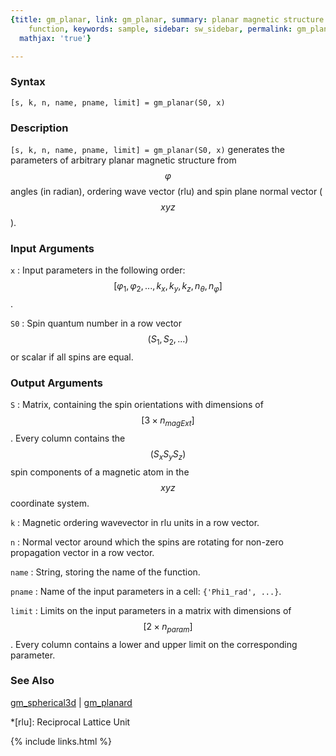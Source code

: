 ```yaml
---
{title: gm_planar, link: gm_planar, summary: planar magnetic structure constraint
    function, keywords: sample, sidebar: sw_sidebar, permalink: gm_planar, folder: swfiles,
  mathjax: 'true'}

---
```

  
### Syntax
  
`[s, k, n, name, pname, limit] = gm_planar(S0, x)`
  
### Description
  
`[s, k, n, name, pname, limit] = gm_planar(S0, x)` generates the
parameters of arbitrary planar magnetic structure from $$\varphi$$ angles
(in radian), ordering wave vector (rlu) and spin plane normal vector
($$xyz$$).
   
  
### Input Arguments
  
`x`
: Input parameters in the following order: 
  $$[\varphi_1, \varphi_2, ... , k_x, k_y, k_z, n_\theta, n_\varphi]$$.
  
`S0`
: Spin quantum number in a row vector $$(S_1, S_2, ...)$$ or scalar if all
  spins are equal.
  
### Output Arguments
  
`S`
: Matrix, containing the spin orientations with dimensions of $$[3\times n_{magExt}]$$.
      Every column contains the $$(S_x S_y S_z)$$ spin components of
      a magnetic atom in the $$xyz$$ coordinate system.
 
`k`
: Magnetic ordering wavevector in rlu units in a row vector.
 
`n`
: Normal vector around which the spins are rotating for non-zero
      propagation vector in a row vector.
 
`name`
: String, storing the name of the function.
 
`pname`
: Name of the input parameters in a cell: `{'Phi1_rad', ...}`.
 
`limit`
: Limits on the input parameters in a matrix with dimensions of $$[2\times n_{param}]$$. Every
      column contains a lower and upper limit on the corresponding
      parameter.
  
### See Also
  
[gm_spherical3d](gm_spherical3d) \| [gm_planard](gm_planard)
 
*[rlu]: Reciprocal Lattice Unit
 

{% include links.html %}
